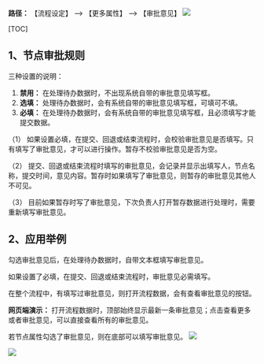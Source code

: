 **路径：** 
【流程设定】 --> 【更多属性】 --> 【审批意见】 
![](http://docfiles.baibaoyun.com/FjNHsFbw5KWp-qZsnlukgJ3dNfU6)

[TOC]

## 1、节点审批规则
三种设置的说明：

1. **禁用：** 在处理待办数据时，不出现系统自带的审批意见填写框。
1. **选填：** 处理待办数据时，会有系统自带的审批意见填写框，可填可不填。
1. **必填：** 在处理待办数据时，会有系统自带的审批意见填写框，且必须填写才能提交数据。

（1） 如果设置必填，在提交、回退或结束流程时，会校验审批意见是否填写。只有填写了审批意见，才可以进行操作。暂存不校验审批意见是否为空。

（2） 提交、回退或结束流程时填写的审批意见，会记录并显示出填写人，节点名称，提交时间，意见内容。暂存时如果填写了审批意见，则暂存的审批意见其他人不可见。

（3） 目前如果暂存时写了审批意见，下次负责人打开暂存数据进行处理时，需要重新填写审批意见。

## 2、应用举例

勾选审批意见后，在处理待办数据时，自带文本框填写审批意见。

如果设置了必填，在提交、回退或结束流程时，审批意见必需填写。

在整个流程中，有填写过审批意见，则打开流程数据，会有查看审批意见的按钮。

**网页端演示：** 
打开流程数据时，顶部始终显示最新一条审批意见；点击查看更多或者审批意见，可以直接查看所有的审批意见。

若节点属性勾选了审批意见，则在底部可以填写审批意见。
![](http://docfiles.baibaoyun.com/FpRUeUk46obysRXK21w6wb6AVpoL)

![](http://docfiles.baibaoyun.com/For66huPoQzTs_FS30ovzIEUqx7Q)